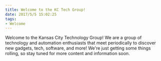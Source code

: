 ```yaml
---
title: Welcome to the KC Tech Group!
date: 2017/5/5 15:02:25
tags:
- Welcome
---
```

Welcome to the Kansas City Technology Group!  We are a group of technology and automation enthusiasts that meet periodically to discover new gadgets, tech, software, and more!  We're just getting some things rolling, so stay tuned for more content and information soon.